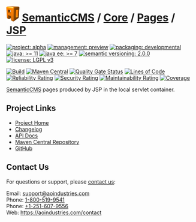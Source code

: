 # [<img src="ao-logo.png" alt="AO Logo" width="35" height="40">](https://github.com/ao-apps) [SemanticCMS](https://github.com/ao-apps/semanticcms) / [Core](https://github.com/ao-apps/semanticcms-core) / [Pages](https://github.com/ao-apps/semanticcms-core-pages) / [JSP](https://github.com/ao-apps/semanticcms-core-pages-jsp)

[![project: alpha](https://semanticcms.com/ao-badges/project-alpha.svg)](https://aoindustries.com/life-cycle#project-alpha)
[![management: preview](https://semanticcms.com/ao-badges/management-preview.svg)](https://aoindustries.com/life-cycle#management-preview)
[![packaging: developmental](https://semanticcms.com/ao-badges/packaging-developmental.svg)](https://aoindustries.com/life-cycle#packaging-developmental)  
[![java: &gt;= 11](https://semanticcms.com/ao-badges/java-11.svg)](https://docs.oracle.com/en/java/javase/11/)
[![java ee: &gt;= 7](https://semanticcms.com/ao-badges/javaee-7.svg)](https://docs.oracle.com/javaee/7/)
[![semantic versioning: 2.0.0](https://semanticcms.com/ao-badges/semver-2.0.0.svg)](http://semver.org/spec/v2.0.0.html)
[![license: LGPL v3](https://semanticcms.com/ao-badges/license-lgpl-3.0.svg)](https://www.gnu.org/licenses/lgpl-3.0)

[![Build](https://github.com/ao-apps/semanticcms-core-pages-jsp/workflows/Build/badge.svg?branch=master)](https://github.com/ao-apps/semanticcms-core-pages-jsp/actions?query=workflow%3ABuild)
[![Maven Central](https://maven-badges.herokuapp.com/maven-central/com.semanticcms/semanticcms-core-pages-jsp/badge.svg)](https://maven-badges.herokuapp.com/maven-central/com.semanticcms/semanticcms-core-pages-jsp)
[![Quality Gate Status](https://sonarcloud.io/api/project_badges/measure?branch=master&project=com.semanticcms%3Asemanticcms-core-pages-jsp&metric=alert_status)](https://sonarcloud.io/dashboard?branch=master&id=com.semanticcms%3Asemanticcms-core-pages-jsp)
[![Lines of Code](https://sonarcloud.io/api/project_badges/measure?branch=master&project=com.semanticcms%3Asemanticcms-core-pages-jsp&metric=ncloc)](https://sonarcloud.io/component_measures?branch=master&id=com.semanticcms%3Asemanticcms-core-pages-jsp&metric=ncloc)  
[![Reliability Rating](https://sonarcloud.io/api/project_badges/measure?branch=master&project=com.semanticcms%3Asemanticcms-core-pages-jsp&metric=reliability_rating)](https://sonarcloud.io/component_measures?branch=master&id=com.semanticcms%3Asemanticcms-core-pages-jsp&metric=Reliability)
[![Security Rating](https://sonarcloud.io/api/project_badges/measure?branch=master&project=com.semanticcms%3Asemanticcms-core-pages-jsp&metric=security_rating)](https://sonarcloud.io/component_measures?branch=master&id=com.semanticcms%3Asemanticcms-core-pages-jsp&metric=Security)
[![Maintainability Rating](https://sonarcloud.io/api/project_badges/measure?branch=master&project=com.semanticcms%3Asemanticcms-core-pages-jsp&metric=sqale_rating)](https://sonarcloud.io/component_measures?branch=master&id=com.semanticcms%3Asemanticcms-core-pages-jsp&metric=Maintainability)
[![Coverage](https://sonarcloud.io/api/project_badges/measure?branch=master&project=com.semanticcms%3Asemanticcms-core-pages-jsp&metric=coverage)](https://sonarcloud.io/component_measures?branch=master&id=com.semanticcms%3Asemanticcms-core-pages-jsp&metric=Coverage)

[SemanticCMS](https://github.com/ao-apps/semanticcms) pages produced by JSP in the local servlet container.

## Project Links
* [Project Home](https://semanticcms.com/core/pages/jsp/)
* [Changelog](https://semanticcms.com/core/pages/jsp/changelog)
* [API Docs](https://semanticcms.com/core/pages/jsp/apidocs/)
* [Maven Central Repository](https://central.sonatype.com/artifact/com.semanticcms/semanticcms-core-pages-jsp)
* [GitHub](https://github.com/ao-apps/semanticcms-core-pages-jsp)

## Contact Us
For questions or support, please [contact us](https://aoindustries.com/contact):

Email: [support@aoindustries.com](mailto:support@aoindustries.com)  
Phone: [1-800-519-9541](tel:1-800-519-9541)  
Phone: [+1-251-607-9556](tel:+1-251-607-9556)  
Web: https://aoindustries.com/contact
